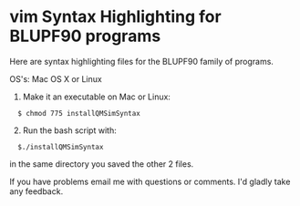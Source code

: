 # vim Syntax Highlighting for BLUPF90 programs

Here are syntax highlighting files for the BLUPF90 family of programs.

OS's: Mac OS X or Linux

1. Make it an executable on Mac or Linux:
```
  $ chmod 775 installQMSimSyntax
```
2. Run the bash script with:
```
  $./installQMSimSyntax
```

in the same directory you saved the other 2 files.

If you have problems email me with questions or comments. I'd gladly take any feedback. 
